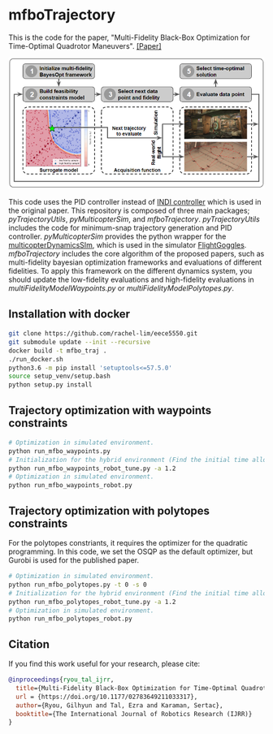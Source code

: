 # mfboTrajectory
This is the code for the paper, "Multi-Fidelity Black-Box Optimization for Time-Optimal Quadrotor Maneuvers". [[Paper]](https://arxiv.org/abs/2006.02513)

[![Video Link](res/algorithm_overview.png)](https://www.youtube.com/watch?v=igwULi_H1Kg)

This code uses the PID controller instead of [INDI controller](https://arxiv.org/abs/1809.04048) which is used in the original paper.
This repository is composed of three main packages; *pyTrajectoryUtils*, *pyMulticopterSim*, and *mfboTrajectory*.
*pyTrajectoryUtils* includes the code for minimum-snap trajectory generation and PID controller. *pyMulticopterSim* provides the python wrapper for the [multicopterDynamicsSIm](https://github.com/mit-fast/multicopterDynamicsSim), which is used in the simulator [FlightGoggles](https://github.com/mit-fast/FlightGoggles). *mfboTrajectory* includes the core algorithm of the proposed papers, such as multi-fidelity bayesian optimization frameworks and evaluations of different fidelities. To apply this framework on the different dynamics system, you should update the low-fidelity evaluations and high-fidelity evaluations in *multiFidelityModelWaypoints.py* or *multiFidelityModelPolytopes.py*.


## Installation with docker
```bash
git clone https://github.com/rachel-lim/eece5550.git
git submodule update --init --recursive
docker build -t mfbo_traj .
./run_docker.sh
python3.6 -m pip install 'setuptools<=57.5.0'
source setup_venv/setup.bash
python setup.py install
```


## Trajectory optimization with waypoints constraints
```bash
# Optimization in simulated environment.
python run_mfbo_waypoints.py
# Initialization for the hybrid environment (Find the initial time allocation for the real-world flights)
python run_mfbo_waypoints_robot_tune.py -a 1.2
# Optimization in simulated environment.
python run_mfbo_waypoints_robot.py
```


## Trajectory optimization with polytopes constraints
For the polytopes constriants, it requires the optimizer for the quadratic programming. In this code, we set the OSQP as the default optimizer, but Gurobi is used for the published paper.
```bash
# Optimization in simulated environment.
python run_mfbo_polytopes.py -t 0 -s 0
# Initialization for the hybrid environment (Find the initial time allocation for the real-world flights)
python run_mfbo_polytopes_robot_tune.py -a 1.2
# Optimization in simulated environment.
python run_mfbo_polytopes_robot.py
```


## Citation
If you find this work useful for your research, please cite:
```bibtex
@inproceedings{ryou_tal_ijrr,
  title={Multi-Fidelity Black-Box Optimization for Time-Optimal Quadrotor Maneuvers},
  url = {https://doi.org/10.1177/02783649211033317},
  author={Ryou, Gilhyun and Tal, Ezra and Karaman, Sertac},
  booktitle={The International Journal of Robotics Research (IJRR)}
}
```
